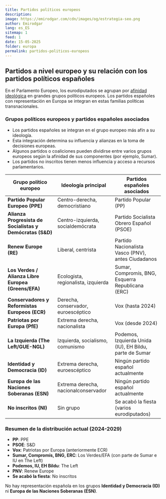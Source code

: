 ```yaml
---
title: Partidos políticos europeos
description: 
image: https://emirodgar.com/cdn/images/og/estrategia-seo.png
author: Emirodgar
lang: es_ES
sitemap: 1
feed: 1
date: 15-05-2025
folder: europa
permalink: partidos-politicos-europeos
---
```



## Partidos a nivel europeo y su relación con los partidos políticos españoles

En el Parlamento Europeo, los eurodiputados se agrupan por [afinidad ideológica](https://emirodgar.es/ideologias-politicas) en grandes grupos políticos europeos. Los partidos españoles con representación en Europa se integran en estas familias políticas transnacionales.

### Grupos políticos europeos y partidos españoles asociados

- Los partidos españoles se integran en el grupo europeo más afín a su ideología.
- Esta integración determina su influencia y alianzas en la toma de decisiones europeas.
- Algunos partidos o coaliciones pueden dividirse entre varios grupos europeos según la afinidad de sus componentes (por ejemplo, Sumar).
- Los partidos no inscritos tienen menos influencia y acceso a recursos parlamentarios.

| Grupo político europeo                                         | Ideología principal                | Partidos españoles asociados                                  |
|---------------------------------------------------------------|------------------------------------|--------------------------------------------------------------|
| **Partido Popular Europeo (PPE)**                             | Centro-derecha, democristiano      | Partido Popular (PP)                                         |
| **Alianza Progresista de Socialistas y Demócratas (S&D)**     | Centro-izquierda, socialdemócrata  | Partido Socialista Obrero Español (PSOE)                     |
| **Renew Europe (RE)**                                         | Liberal, centrista                 | Partido Nacionalista Vasco (PNV), antes Ciudadanos           |
| **Los Verdes / Alianza Libre Europea (Greens/EFA)**           | Ecologista, regionalista, izquierda| Sumar, Compromís, BNG, Esquerra Republicana (ERC)            |
| **Conservadores y Reformistas Europeos (ECR)**                | Derecha, conservador, euroescéptico| Vox (hasta 2024)                                             |
| **Patriotas por Europa (PfE)**                                | Extrema derecha, nacionalista      | Vox (desde 2024)                                             |
| **La Izquierda (The Left/GUE-NGL)**                           | Izquierda, socialismo, comunismo   | Podemos, Izquierda Unida (IU), EH Bildu, parte de Sumar      |
| **Identidad y Democracia (ID)**                               | Extrema derecha, euroescéptico     | Ningún partido español actualmente                            |
| **Europa de las Naciones Soberanas (ESN)**                    | Extrema derecha, nacionalconservador| Ningún partido español actualmente                           |
| **No inscritos (NI)**                                         | Sin grupo                          | Se acabó la fiesta (varios eurodiputados)                    |


### Resumen de la distribución actual (2024-2029)

- **PP**: PPE
- **PSOE**: S&D
- **Vox**: Patriotas por Europa (anteriormente ECR)
- **Sumar, Compromís, BNG, ERC**: Los Verdes/EFA (con parte de Sumar e IU en The Left)
- **Podemos, IU, EH Bildu**: The Left
- **PNV**: Renew Europe
- **Se acabó la fiesta**: No inscritos

No hay representación española en los grupos **Identidad y Democracia (ID)** ni **Europa de las Naciones Soberanas (ESN)**.
